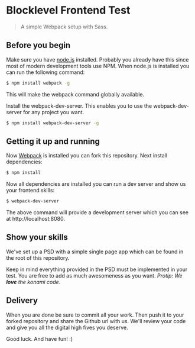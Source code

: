 # Blocklevel Frontend Test
> A simple Webpack setup with Sass.

## Before you begin
Make sure you have [node.js](https://nodejs.org/en/) installed. Probably you already have this since most of modern development tools use NPM. When node.js is installed you can run the following command:
``` bash
$ npm install webpack -g
```
This will make the webpack command globally available.

Install the webpack-dev-server. This enables you to use the webpack-dev-server for any project you want.
``` bash
$ npm install webpack-dev-server -g
```

## Getting it up and running
Now [Webpack](http://webpack.github.io) is installed you can fork this repository. Next install dependencies:
``` bash
$ npm install
```

Now all dependencies are installed you can run a dev server and show us your frontend skills:
``` bash
$ webpack-dev-server
```
The above command will provide a development server which you can see at http://localhost:8080.

## Show your skills
We've set up a PSD with a simple single page app which can be found in the root of this repository.

Keep in mind everything provided in the PSD must be implemented in your test. You are free to add as much awesomeness as you want. *Protip: We **love** the konami code*.

## Delivery
When you are done be sure to commit all your work. Then push it to your forked repository and share the Github url with us. We'll review your code and give you all the digital high fives you deserve.

Good luck. And have fun! :)
